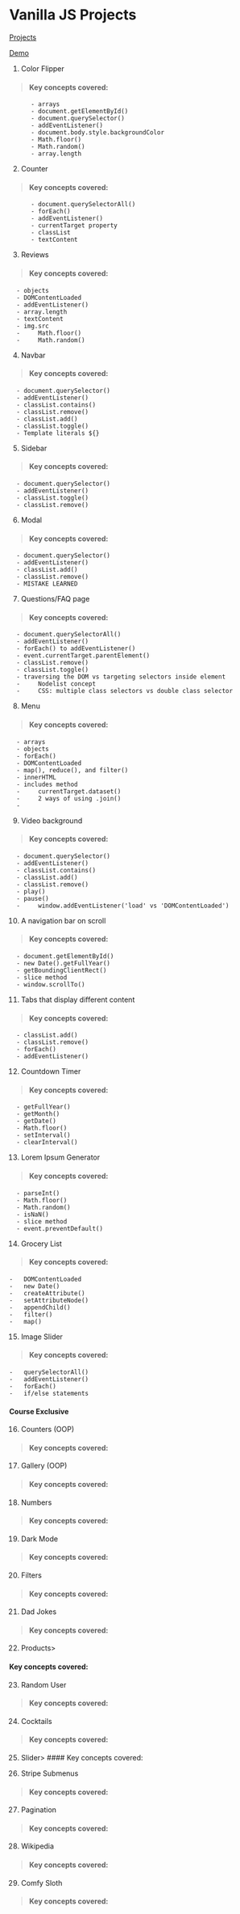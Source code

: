 # Vanilla JS Projects

[Projects](https://www.freecodecamp.org/news/javascript-projects-for-beginners/)

[Demo](https://www.vanillajavascriptprojects.com/)

1. Color Flipper

> #### Key concepts covered:
          - arrays
          - document.getElementById()
          - document.querySelector()
          - addEventListener()
          - document.body.style.backgroundColor
          - Math.floor()
          - Math.random()
          - array.length

2. Counter
> #### Key concepts covered:
          - document.querySelectorAll()
          - forEach()
          - addEventListener()
          - currentTarget property
          - classList
          - textContent
        
3. Reviews
> #### Key concepts covered:
      -	objects
      -	DOMContentLoaded
      -	addEventListener()
      -	array.length
      -	textContent
      -	img.src
      -     Math.floor()
      -     Math.random()

4. Navbar
> #### Key concepts covered:
      -	document.querySelector()
      -	addEventListener()
      -	classList.contains()
      -	classList.remove()
      -	classList.add()
      -	classList.toggle()
      -	Template literals ${}

5. Sidebar
> #### Key concepts covered:
      -	document.querySelector()
      -	addEventListener()
      -	classList.toggle()
      -	classList.remove()

6. Modal
> #### Key concepts covered:
      -	document.querySelector()
      -	addEventListener()
      -	classList.add()
      -	classList.remove()
      -	MISTAKE LEARNED

7. Questions/FAQ page
> #### Key concepts covered:
      -	document.querySelectorAll()
      -	addEventListener()
      -	forEach() to addEventListener()
      -	event.currentTarget.parentElement()
      -	classList.remove()
      -	classList.toggle()
      -	traversing the DOM vs targeting selectors inside element
      -     Nodelist concept
      -     CSS: multiple class selectors vs double class selector

8. Menu
> #### Key concepts covered:
      -	arrays
      -	objects
      -	forEach()
      -	DOMContentLoaded
      -	map(), reduce(), and filter()
      -	innerHTML
      -	includes method
      -     currentTarget.dataset()
      -     2 ways of using .join()
      -     

9. Video background
> #### Key concepts covered:
      -	document.querySelector()
      -	addEventListener()
      -	classList.contains()
      -	classList.add()
      -	classList.remove()
      -	play()
      -	pause()
      -     window.addEventListener('load' vs 'DOMContentLoaded')

10.  A navigation bar on scroll
> #### Key concepts covered:
      -	document.getElementById()
      -	new Date().getFullYear()
      -	getBoundingClientRect()
      -	slice method
      -	window.scrollTo()


11.  Tabs that display different content
> #### Key concepts covered:
      -	classList.add()
      -	classList.remove()
      -	forEach()
      -	addEventListener()

12.  Countdown Timer
> #### Key concepts covered:
      -	getFullYear()
      -	getMonth()
      -	getDate()
      -	Math.floor()
      -	setInterval()
      -	clearInterval()

13. Lorem Ipsum Generator
> #### Key concepts covered:
      -	parseInt()
      -	Math.floor()
      -	Math.random()
      -	isNaN()
      -	slice method
      -	event.preventDefault()

14.  Grocery List
> #### Key concepts covered:
    -	DOMContentLoaded
    -	new Date()
    -	createAttribute()
    -	setAttributeNode()
    -	appendChild()
    -	filter()
    -	map()

15.  Image Slider
> #### Key concepts covered:
    -	querySelectorAll()
    -	addEventListener()
    -	forEach()
    -	if/else statements

#### Course Exclusive

16.  Counters (OOP)
> #### Key concepts covered:

17.  Gallery (OOP)
> #### Key concepts covered:

18.  Numbers
> #### Key concepts covered:

19.  Dark Mode
> #### Key concepts covered:

20.  Filters
> #### Key concepts covered:

21.  Dad Jokes
> #### Key concepts covered:

22.  Products> 
#### Key concepts covered:

23.  Random User
> #### Key concepts covered:

24.  Cocktails
> #### Key concepts covered:

25.  Slider> #### Key concepts covered:


26.  Stripe Submenus
> #### Key concepts covered:

27.  Pagination
> #### Key concepts covered:

28.  Wikipedia
> #### Key concepts covered:

29.  Comfy Sloth
> #### Key concepts covered:

